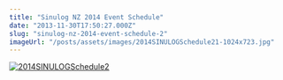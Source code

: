 ```yaml
---
title: "Sinulog NZ 2014 Event Schedule"
date: "2013-11-30T17:50:27.000Z"
slug: "sinulog-nz-2014-event-schedule-2"
imageUrl: "/posts/assets/images/2014SINULOGSchedule21-1024x723.jpg"
---
```


[![2014SINULOGSchedule2](https://i0.wp.com/santonino-nz.org/wp-content/uploads/2013/12/2014SINULOGSchedule21-1024x723.jpg?resize=1024%2C723)](https://i0.wp.com/santonino-nz.org/wp-content/uploads/2013/12/2014SINULOGSchedule21.jpg)
